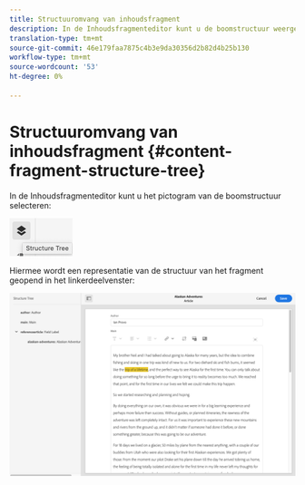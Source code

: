 ```yaml
---
title: Structuuromvang van inhoudsfragment
description: In de Inhoudsfragmenteditor kunt u de boomstructuur weergeven.
translation-type: tm+mt
source-git-commit: 46e179faa7875c4b3e9da30356d2b82d4b25b130
workflow-type: tm+mt
source-wordcount: '53'
ht-degree: 0%

---
```



# Structuuromvang van inhoudsfragment {#content-fragment-structure-tree}

In de Inhoudsfragmenteditor kunt u het pictogram van de boomstructuur selecteren:

![Structuuromvang van inhoudsfragment](assets/cfm-structuretree-01.png)

Hiermee wordt een representatie van de structuur van het fragment geopend in het linkerdeelvenster:

![Structuuromvang van inhoudsfragment](assets/cfm-structuretree-02.png)